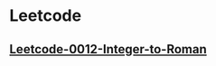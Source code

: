 # Leetcode
## [Leetcode-0012-Integer-to-Roman](https://github.com/wendyli-repos/python/blob/master/Leetcode-0012-Integer-to-Roman.md)

